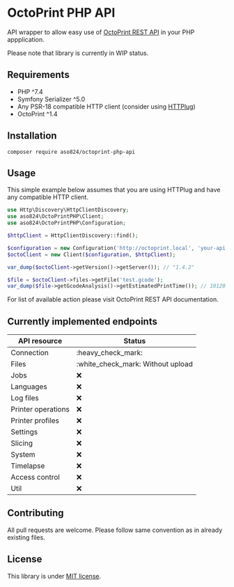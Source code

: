 # OctoPrint PHP API

API wrapper to allow easy use of [OctoPrint REST API](https://docs.octoprint.org/en/master/api) in your PHP appplication.

Please note that library is currently in WIP status.

## Requirements

- PHP ^7.4
- Symfony Serializer ^5.0
- Any PSR-18 compatible HTTP client (consider using [HTTPlug](https://github.com/php-http/httplug))
- OctoPrint ^1.4

## Installation

    composer require aso824/octoprint-php-api

## Usage

This simple example below assumes that you are using HTTPlug and have any compatible HTTP client.

```php
use Http\Discovery\HttpClientDiscovery;
use aso824\OctoPrintPHP\Client;
use aso824\OctoPrintPHP\Configuration;

$httpClient = HttpClientDiscovery::find();

$configuration = new Configuration('http://octoprint.local', 'your-api-key');  
$octoClient = new Client($configuration, $httpClient);

var_dump($octoClient->getVersion()->getServer()); // "1.4.2"

$file = $octoClient->files->getFile('test.gcode');
var_dump($file->getGcodeAnalysis()->getEstimatedPrintTime()); // 10120 (seconds)
```

For list of available action please visit OctoPrint REST API documentation.

## Currently implemented endpoints

| API resource       | Status                              |
|--------------------|-------------------------------------|
| Connection         | :heavy\_check\_mark:                |
| Files              | :white\_check\_mark: Without upload |
| Jobs               | :x:                                 |
| Languages          | :x:                                 |
| Log files          | :x:                                 |
| Printer operations | :x:                                 |
| Printer profiles   | :x:                                 |
| Settings           | :x:                                 |
| Slicing            | :x:                                 |
| System             | :x:                                 |
| Timelapse          | :x:                                 |
| Access control     | :x:                                 |
| Util               | :x:                                 |


## Contributing

All pull requests are welcome. Please follow same convention as in already existing files.

## License

This library is under [MIT license](https://opensource.org/licenses/MIT).
